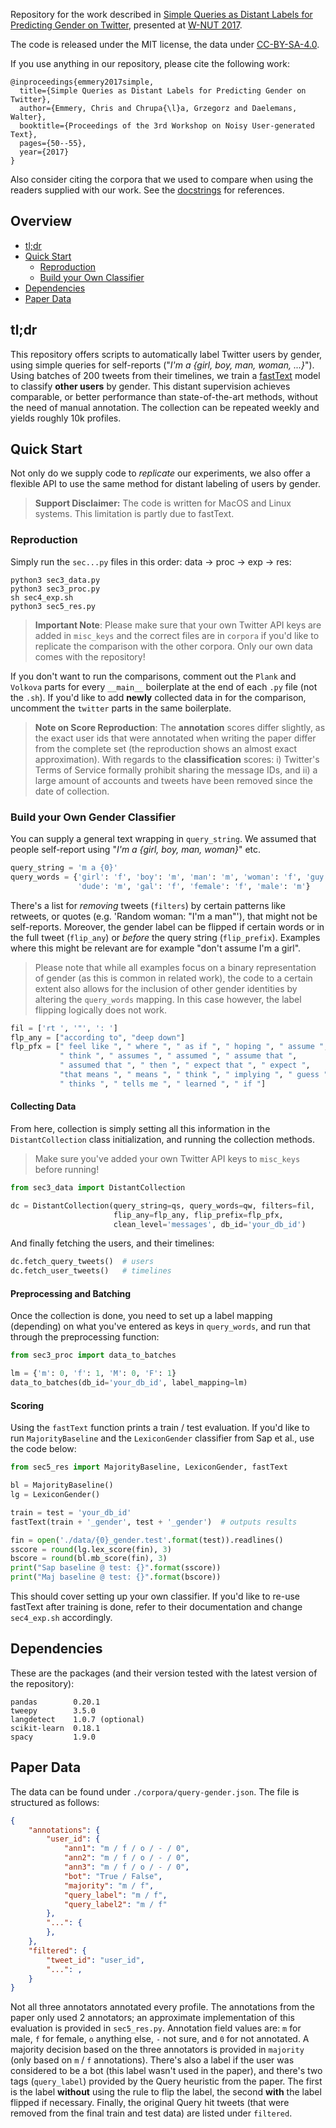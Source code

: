 Repository for the work described in [Simple Queries as Distant Labels for
Predicting Gender on Twitter](http://www.aclweb.org/anthology/W17-4407),
presented at [W-NUT 2017](http://noisy-text.github.io/2017/index.html).

The code is released under the MIT license, the data under [CC-BY-SA-4.0](https://creativecommons.org/licenses/by-sa/4.0/).

If you use anything in our repository, please cite the following work:

```
@inproceedings{emmery2017simple,
  title={Simple Queries as Distant Labels for Predicting Gender on Twitter},
  author={Emmery, Chris and Chrupa{\l}a, Grzegorz and Daelemans, Walter},
  booktitle={Proceedings of the 3rd Workshop on Noisy User-generated Text},
  pages={50--55},
  year={2017}
}
```

Also consider citing the corpora that we used to compare when using the readers
supplied with our work. See the [docstrings](https://github.com/cmry/simple-queries/blob/master/sec3_data.py#L410) for references.

## Overview

- [tl;dr](https://github.com/cmry/simple-queries#tldr)
- [Quick Start](https://github.com/cmry/simple-queries#quick-start)
  - [Reproduction](https://github.com/cmry/simple-queries#reproduction)
  - [Build your Own Classifier](https://github.com/cmry/simple-queries#build-your-own-gender-classifier)
- [Dependencies](https://github.com/cmry/simple-queries#dependencies)
- [Paper Data](https://github.com/cmry/simple-queries#paper-data)

## tl;dr

This repository offers scripts to automatically label Twitter users by gender,
using simple queries for self-reports ("*I'm a {girl, boy, man, woman, ...}*").
Using batches of 200 tweets from their timelines, we train a
[fastText](https://github.com/facebookresearch/fastText) model to classify
**other users** by gender. This distant supervision achieves
comparable, or better performance than state-of-the-art methods, without the
need of manual annotation. The collection can be repeated weekly and yields
roughly 10k profiles.


## Quick Start

Not only do we supply code to *replicate* our experiments, we also offer a
flexible API to use the same method for distant labeling of users by gender.

> **Support Disclaimer:** The code is written for MacOS and Linux systems. This
  limitation is partly due to fastText.

### Reproduction

Simply run the `sec...py` files in this order: data -> proc -> exp -> res:

```shell
python3 sec3_data.py
python3 sec3_proc.py
sh sec4_exp.sh
python3 sec5_res.py
```

> **Important Note**: Please make sure that your own Twitter API keys are added
  in `misc_keys` and the correct files are in `corpora` if you'd like to
  replicate the comparison with the other corpora. Only our own data comes with
  the repository!

If you don't want to run the comparisons, comment out the `Plank` and `Volkova`
parts for every `__main__` boilerplate at the end of each `.py` file (not the
`.sh`). If you'd like to add **newly** collected data in for the comparison,
uncomment the `twitter` parts in the same boilerplate.

> **Note on Score Reproduction**: The **annotation** scores differ slightly,
  as the exact user ids that were annotated when writing the paper differ from
  the complete set (the reproduction shows an almost exact approximation). With
  regards to the **classification** scores: i) Twitter's Terms of Service
  formally prohibit sharing the message IDs, and ii) a large amount of
  accounts and tweets have been removed since the date of collection.

### Build your Own Gender Classifier

You can supply a general text wrapping in `query_string`. We assumed that
people self-report using "*I'm a {girl, boy, man, woman}*" etc.

```python
query_string = 'm a {0}'
query_words = {'girl': 'f', 'boy': 'm', 'man': 'm', 'woman': 'f', 'guy': 'm',
               'dude': 'm', 'gal': 'f', 'female': 'f', 'male': 'm'}
```

There's a list for *removing* tweets (`filters`) by certain patterns like
retweets, or quotes (e.g. 'Random woman: "I'm a man"'), that might not be
self-reports. Moreover, the gender label can be flipped if certain words
or in the full tweet (`flip_any`) or *before* the query string (`flip_prefix`).
Examples where this might be relevant are for example "don't assume
I'm a girl".

> Please note that while all examples focus on a binary representation of
  gender (as this is common in related work), the code to a certain extent also
  allows for the inclusion of other gender identities by altering the
  `query_words` mapping. In this case however, the label flipping logically does
  not work.

```python
fil = ['rt ', '"', ': ']
flp_any = ["according to", "deep down"]
flp_pfx = [" feel like ", " where ", " as if ", " hoping ", " assume ",
           " think ", " assumes ", " assumed ", " assume that ",
           " assumed that ", " then ", " expect that ", " expect ",
           "that means ", " means ", " think ", " implying ", " guess ",
           " thinks ", " tells me ", " learned ", " if "]
```

#### Collecting Data

From here, collection is simply setting all this information in the
`DistantCollection` class initialization, and running the collection methods.

> Make sure you've added your own Twitter API keys to `misc_keys` before running!

```python
from sec3_data import DistantCollection

dc = DistantCollection(query_string=qs, query_words=qw, filters=fil,
                       flip_any=flp_any, flip_prefix=flp_pfx,
                       clean_level='messages', db_id='your_db_id')
```

And finally fetching the users, and their timelines:

```python
dc.fetch_query_tweets()  # users
dc.fetch_user_tweets()   # timelines
```

#### Preprocessing and Batching

Once the collection is done, you need to set up a label mapping (depending) on
what you've entered as keys in `query_words`, and run that through the
preprocessing function:

```python
from sec3_proc import data_to_batches

lm = {'m': 0, 'f': 1, 'M': 0, 'F': 1}
data_to_batches(db_id='your_db_id', label_mapping=lm)
```

#### Scoring

Using the `fastText` function prints a train / test evaluation. If you'd like
to run `MajorityBaseline` and the `LexiconGender` classifier from Sap et al.,
use the code below:

```python
from sec5_res import MajorityBaseline, LexiconGender, fastText

bl = MajorityBaseline()
lg = LexiconGender()

train = test = 'your_db_id'
fastText(train + '_gender', test + '_gender')  # outputs results

fin = open('./data/{0}_gender.test'.format(test)).readlines()
sscore = round(lg.lex_score(fin), 3)
bscore = round(bl.mb_score(fin), 3)
print("Sap baseline @ test: {}".format(sscore))
print("Maj baseline @ test: {}".format(bscore))
```

This should cover setting up your own classifier. If you'd like to re-use
fastText after training is done, refer to their documentation and change
`sec4_exp.sh` accordingly.

## Dependencies

These are the packages (and their version tested with the latest version of
the repository):

```
pandas        0.20.1
tweepy        3.5.0
langdetect    1.0.7 (optional)
scikit-learn  0.18.1
spacy         1.9.0
```

## Paper Data

The data can be found under `./corpora/query-gender.json`. The file is
structured as follows:

```json
{
    "annotations": {
        "user_id": {
            "ann1": "m / f / o / - / 0",
            "ann2": "m / f / o / - / 0",
            "ann3": "m / f / o / - / 0",
            "bot": "True / False",
            "majority": "m / f",
            "query_label": "m / f",
            "query_label2": "m / f"
        },
        "...": {
        },
    },
    "filtered": {
        "tweet_id": "user_id",
        "...": ,
    }
}
```

Not all three annotators annotated every profile. The annotations from the
paper only used 2 annotators; an approximate implementation of this evaluation
is provided in `sec5_res.py`. Annotation field values are: `m` for male, `f`
for female, `o` anything else, `-` not sure, and `0` for not annotated. A
majority decision based on the three annotators is provided in `majority` (only
based on `m` / `f` annotations). There's also a label if the user was
considered to be a bot (this label wasn't used in the paper), and there's two
tags (`query_label`) provided by the Query heuristic from the paper. The
first is the label **without** using the rule to flip the label, the second
**with** the label flipped if necessary. Finally, the original Query hit
tweets (that were removed from the final train and test data) are listed under
`filtered`.

